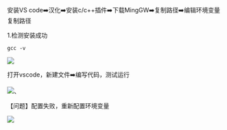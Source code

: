 安装VS code➡️汉化➡️安装c/c++插件➡️下载MingGW➡️复制路径➡️编辑环境变量 复制路径

1.检测安装成功

```plain
gcc -v
```

![](https://cdn.nlark.com/yuque/0/2025/png/61384029/1760238368100-9bf74381-8312-46f7-9cfc-1a07cbe01854.png)

打开vscode，新建文件➡️编写代码，测试运行

![](https://cdn.nlark.com/yuque/0/2025/jpeg/61384029/1760238819922-cd136e73-d360-444c-afe6-b6ded6be3e68.jpeg)、

【问题】配置失败，重新配置环境变量

![](https://cdn.nlark.com/yuque/0/2025/jpeg/61384029/1760239450378-96b15552-44e8-4d84-9c57-eafbaa7f60d8.jpeg)

